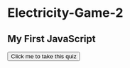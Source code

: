 # Electricity-Game-2
<!DOCTYPE html>
<html>
<body>

<h2>My First JavaScript</h2>

<button type="button"
onclick="document.getElementById('demo').innerHTML = 'We are going to take the electricity quiz!'">
Click me to take this quiz</button>

<p id="demo"></p>

</body>
</html> 
